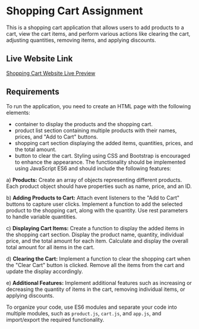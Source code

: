 # Shopping Cart Assignment

This is a shopping cart application that allows users to add products to a cart, view the cart items, and perform various actions like clearing the cart, adjusting quantities, removing items, and applying discounts.

## Live Website Link

[Shopping Cart Website Live Preview]()

## Requirements

To run the application, you need to create an HTML page with the following elements:

- container to display the products and the shopping cart.
- product list section containing multiple products with their names, prices, and "Add to Cart" buttons.
- shopping cart section displaying the added items, quantities, prices, and the total amount.
- button to clear the cart.
  Styling using CSS and Bootstrap is encouraged to enhance the appearance.
  The functionality should be implemented using JavaScript ES6 and should include the following features:

a) **Products:** Create an array of objects representing different products. Each product object should have properties such as name, price, and an ID.

b) **Adding Products to Cart:** Attach event listeners to the "Add to Cart" buttons to capture user clicks. Implement a function to add the selected product to the shopping cart, along with the quantity. Use rest parameters to handle variable quantities.

c) **Displaying Cart Items:** Create a function to display the added items in the shopping cart section. Display the product name, quantity, individual price, and the total amount for each item. Calculate and display the overall total amount for all items in the cart.

d) **Clearing the Cart:** Implement a function to clear the shopping cart when the "Clear Cart" button is clicked. Remove all the items from the cart and update the display accordingly.

e) **Additional Features:** Implement additional features such as increasing or decreasing the quantity of items in the cart, removing individual items, or applying discounts.

To organize your code, use ES6 modules and separate your code into multiple modules, such as `product.js`, `cart.js`, and `app.js`, and import/export the required functionality.
